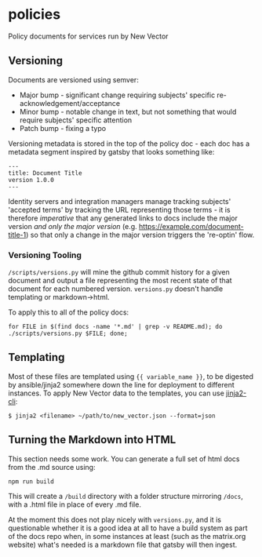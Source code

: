 # policies

Policy documents for services run by New Vector

## Versioning

Documents are versioned using semver:

- Major bump - significant change requiring subjects' specific re-acknowledgement/acceptance
- Minor bump - notable change in text, but not something that would require subjects' specific attention
- Patch bump - fixing a typo

Versioning metadata is stored in the top of the policy doc - each doc has a metadata segment inspired by gatsby that looks something like:

```
---
title: Document Title
version 1.0.0
---
```

Identity servers and integration managers manage tracking subjects' 'accepted terms' by tracking the URL representing those terms - it is therefore *imperative* that any generated links to docs include the major version _and only the major version_ (e.g. https://example.com/document-title-1) so that only a change in the major version triggers the 're-optin' flow.

### Versioning Tooling

`/scripts/versions.py` will mine the github commit history for a given document and output a file representing the most recent state of that document for each numbered version. `versions.py` doesn't handle templating or markdown->html.

To apply this to all of the policy docs:

```
for FILE in $(find docs -name '*.md' | grep -v README.md); do ./scripts/versions.py $FILE; done;
```

## Templating

Most of these files are templated using `{{ variable_name }}`, to be digested by ansible/jinja2 somewhere down the line for deployment to different instances. To apply New Vector data to the templates, you can use [jinja2-cli](https://pypi.org/project/jinja2-cli/):

```
$ jinja2 <filename> ~/path/to/new_vector.json --format=json
```

## Turning the Markdown into HTML

This section needs some work. You can generate a full set of html docs from the .md source using:

```
npm run build
```

This will create a `/build` directory with a folder structure mirroring `/docs`, with a .html file in place of every .md file.

At the moment this does not play nicely with `versions.py`, and it is questionable whether it is a good idea at all to have a build system as part of the docs repo when, in some instances at least (such as the matrix.org website) what's needed is a markdown file that gatsby will then ingest.
